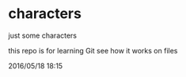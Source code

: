 # characters
just some characters

this repo is for learning Git
see how it works on files

2016/05/18 18:15
